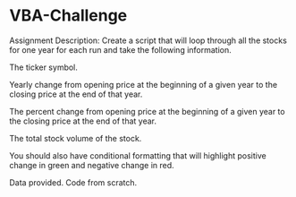 # VBA-Challenge

Assignment Description:
  Create a script that will loop through all the stocks for one year for each run and take the following information.


  The ticker symbol.


  Yearly change from opening price at the beginning of a given year to the closing price at the end of that year.


  The percent change from opening price at the beginning of a given year to the closing price at the end of that year.


  The total stock volume of the stock.




  You should also have conditional formatting that will highlight positive change in green and negative change in red.
  
Data provided. Code from scratch.
